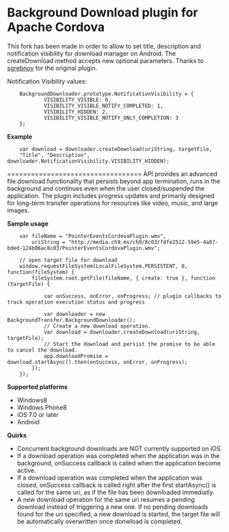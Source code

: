 Background Download plugin for Apache Cordova
==================================
This fork has been made in order to allow to set title, description and notification visibility for download manager on Android. The createDownload method accepts new optional parameters. Thanks to [sgrebnov](https://github.com/sgrebnov/cordova-plugin-background-download) for the original plugin.

Notification Visibility values:

        BackgroundDownloader.prototype.NotificationVisibility = { 
                VISIBILITY_VISIBLE: 0,
                VISIBILITY_VISIBLE_NOTIFY_COMPLETED: 1,
                VISIBILITY_HIDDEN: 2,
                VISIBILITY_VISIBLE_NOTIFY_ONLY_COMPLETION: 3
        };

**Example**

        var download = downloader.createDownload(uriString, targetFile,
        "Title", "Description", downloader.NotificationVisibility.VISIBILITY_HIDDEN);


==================================
API provides an advanced file download functionality that persists beyond app termination, runs in the background and continues even when the user closed/suspended the application. The plugin includes progress updates and primarily designed for long-term transfer operations for resources like video, music, and large images.

**Sample usage**

        var fileName = "PointerEventsCordovaPlugin.wmv",
            uriString = "http://media.ch9.ms/ch9/8c03/f4fe2512-59e5-4a07-bded-124b06ac8c03/PointerEventsCordovaPlugin.wmv";
        
        // open target file for download
        window.requestFileSystem(LocalFileSystem.PERSISTENT, 0, function(fileSystem) {
            fileSystem.root.getFile(fileName, { create: true }, function (targetFile) {
                
                var onSuccess, onError, onProgress; // plugin callbacks to track operation execution status and progress
        
                var downloader = new BackgroundTransfer.BackgroundDownloader();
                // Create a new download operation.
                var download = downloader.createDownload(uriString, targetFile);
                // Start the download and persist the promise to be able to cancel the download.
                app.downloadPromise = download.startAsync().then(onSuccess, onError, onProgress);
            });
        });

**Supported platforms**
 
 * Windows8
 * Windows Phone8
 * iOS 7.0 or later
 * Android
 
**Quirks**
 * Concurrent background downloads are NOT currently supported on iOS.
 * If a download operation was completed when the application was in the background, onSuccess callback is called when the application become active.
 * If a download operation was completed when the application was closed, onSuccess callback is called right after the first startAsync() is called for the same uri, as if the file has been downloaded immediatly.
 * A new download operation for the same uri resumes a pending download instead of triggering a new one. If no pending downloads found for the uri specified, a new download is started, the target file will be automatically overwritten once donwload is completed.
